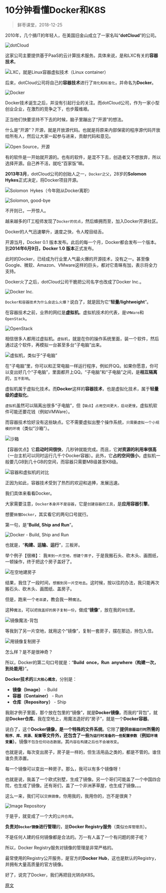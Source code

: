 

10分钟看懂Docker和K8S
================
> 鲜枣课堂，2018-12-25

2010年，几个搞IT的年轻人，在美国旧金山成立了一家名叫“**dotCloud**”的公司。

![dotCloud](imgs/1.1.dotCloud.jpg "dotCloud")

这家公司主要提供基于PaaS的云计算技术服务。具体来说，是和LXC有关的**容器技术**。

![LXC，就是Linux容器虚拟技术（Linux container）](imgs/1.2.container.jpg "Linux container")

后来，dotCloud公司将自己的**容器技术**进行了`简化和标准化`，并命名为**Docker**。

![Docker](imgs/1.3.docker.png "Docker")

Docker技术诞生之后，并没有引起行业的关注。而dotCloud公司，作为一家小型创业企业，在激烈的竞争之下，也步履维艰。

正当他们快要坚持不下去的时候，脑子里蹦出了“开源”的想法。

什么是“开源”？开源，就是开放源代码。也就是将原来内部保密的程序源代码开放给所有人，然后让大家一起参与进来，贡献代码和意见。

![Open Source，开源](imgs/1.4.open-source.jpg "Open Source")

有的软件是一开始就开源的。也有的软件，是混不下去，创造者又不想放弃，所以选择开源。自己养不活，就吃“百家饭”嘛。

**2013年3月**，dotCloud公司的创始人之一，`Docker之父`，28岁的**Solomon Hykes**正式决定，将Docker项目开源。

![Solomon Hykes（今年刚从Docker离职）](imgs/1.5.solomon-hykes.jpg "Solomon Hykes")

![Solomon, good-bye](imgs/1.6.solomon-good-bye.jpg "Solomon")

不开则已，一开惊人。

越来越多的IT工程师发现了`Docker的优点`，然后蜂拥而至，加入Docker开源社区。

Docker的人气迅速攀升，速度之快，令人瞠目结舌。

开源当月，Docker 0.1 版本发布。此后的每一个月，Docker都会发布一个版本。到**2014年6月9日，Docker 1.0 版本**正式发布。

此时的Docker，已经成为行业里人气最火爆的开源技术，没有之一。甚至像Google、微软、Amazon、VMware这样的巨头，都对它青睐有加，表示将全力支持。

Docker火了之后，dotCloud公司干脆把公司名字也改成了Docker Inc.。

![Docker Inc.](imgs/1.7.docker-ins.jpg "Docker Inc.")

`Docker和容器技术为什么会这么火爆？`说白了，就是因为它“**轻量/lightweight**”。

在容器技术之前，业界的网红是**虚拟机**。虚拟机技术的代表，是`VMWare`和`OpenStack`。

![OpenStack](imgs/1.8.openstack.png "OpenStack")

相信很多人都用过虚拟机。`虚拟机`，就是在你的操作系统里面，装一个软件，然后通过这个软件，再模拟一台甚至多台“子电脑”出来。

![虚拟机，类似于“子电脑”](imgs/1.9.虚拟机-子电脑.png "虚拟机-子电脑")

在“子电脑”里，你可以和正常电脑一样运行程序，例如开QQ。如果你愿意，你可以变出好几个“子电脑”，里面都开上QQ。“子电脑”和“子电脑”之间，是**相互隔离**的，`互不影响`。

虚拟机属于虚拟化技术。而**Docker**这样的**容器技术**，也是虚拟化技术，属于**轻量级的虚拟化**。

`虚拟机`虽然可以隔离出很多“子电脑”，但`【缺点】占用空间更大，启动更慢`，虚拟机软件可能还要花钱（例如VMWare）。

而容器技术恰好没有这些缺点。它不需要虚拟出整个操作系统，`只需要虚拟一个小规模的环境`（类似“沙箱”）。

![沙箱](imgs/1.10.sandbox.jpeg "沙箱")

【容器优点】它**启动时间很快**，几秒钟就能完成。而且，它**对资源的利用率很高**（一台主机可以同时运行几千个Docker容器）。此外，它**占的空间很小**，虚拟机一般要几GB到几十GB的空间，而容器只需要MB级甚至KB级。

![容器和虚拟机的对比](imgs/1.11.容器和虚拟机的对比.jpeg "容器和虚拟机的对比")

正因为如此，容器技术受到了热烈的欢迎和追捧，发展迅速。

我们具体来看看Docker。

大家需要注意，`Docker本身并不是容器`，它是`创建容器的工具`，是**应用容器引擎**。

想要`搞懂Docker`，其实看它的两句口号就行。

第一句，是“**Build, Ship and Run**”。

![Docker - Build, Ship and Run](imgs/1.12.docker-build-ship-run.jpg "Docker - Build, Ship and Run")

也就是，“**构建、运输、运行**”，三板斧。

举个例子【很棒】：
我`来到一片空地，想建个房子`，于是我搬石头、砍木头、画图纸，一顿操作，终于把这个房子盖好了。

![在空地建房子](imgs/1.13.在空地建房子.png "在空地建房子")

结果，我住了一段时间，`想搬到另一片空地去`。这时候，按以往的办法，我只能再次搬石头、砍木头、画图纸、盖房子。

但是，跑来一个`老巫婆`，教会我一种`魔法`。

这种`魔法`，可以`把我盖好的房子复制一份`，做成“**镜像**”，放在我的`背包`里。

![镜像魔法-背包](imgs/1.14.镜像魔法-背包.jpeg "镜像魔法-背包")

等我到了另一片空地，就用这个“镜像”，复制一套房子，摆在那边，拎包入住。

![用镜像复制房子](imgs/1.15.用镜像复制房子.png "用镜像复制房子")

怎么样？是不是很神奇？

所以，Docker的第二句口号就是：“**Build once，Run anywhere（构建一次，到处能用）**”。

**Docker技术的`三大核心概念`**，分别是：
* **镜像（Image）** - Build
* **容器（Container）** - Run
* **仓库（Repository）** - Ship

我刚才例子里面，那个放在包里的“镜像”，就是**Docker镜像**。而我的“背包”，就是**Docker仓库**。我在空地上，用魔法造好的“房子”，就是一个**Docker容器**。

说白了，这个**Docker镜像，是一个特殊的文件系统**。它除了**提供`容器运行时`所需的`程序、库、资源、配置`等文件外，还包含了一些`为运行时准备的一些配置参数`（例如`环境变量`）**。镜像`不包含任何动态数据`，其`内容在构建之后也不会被改变`。

也就是说，每次变出房子，房子是一样的，但生活用品之类的，都是不管的。谁住谁负责添置。

每一个镜像可以变出一种房子。那么，我可以有多个镜像呀！

也就是说，我盖了一个欧式别墅，生成了镜像。另一个哥们可能盖了一个中国四合院，也生成了镜像。还有哥们，盖了一个非洲茅草屋，也生成了镜像。。。

这么一来，我们可以`交换镜像`，你用我的，我用你的，岂不是很爽？

![Image Repository](imgs/1.16.image-repository.jpeg "Image Repository")

于是乎，就变成了一个大的`公共仓库`。

**负责对`Docker镜像`进行管理**的，是**Docker Registry服务**（类似`仓库管理员`）。

不是任何人建的任何镜像都是合法的。万一有人盖了一个有问题的房子呢？

所以，Docker Registry服务对镜像的管理是非常严格的。

最常使用的Registry公开服务，是官方的**Docker Hub**，这也是默认的Registry，并拥有大量高质量的官方镜像。

好了，说完了Docker，我们再把目光转向K8S。


[原文](https://zhuanlan.zhihu.com/p/53260098)

